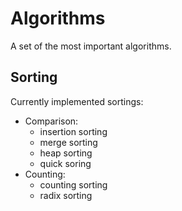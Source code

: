 # Algorithms

A set of the most important algorithms.

## Sorting
Currently implemented sortings:
+ Comparison:
    - insertion sorting
    - merge sorting
    - heap sorting
    - quick soring
+ Counting:
    - counting sorting
    - radix sorting